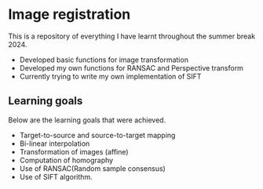 # Image registration

This is a repository of everything I have learnt throughout the summer break 2024.

- Developed basic functions for image transformation
- Developed my own functions for RANSAC and Perspective transform
- Currently trying to write my own implementation of SIFT

## Learning goals
Below are the learning goals that were achieved.

- Target-to-source and source-to-target mapping
- Bi-linear interpolation
- Transformation of images (affine)
- Computation of homography
- Use of RANSAC(Random sample consensus)
- Use of SIFT algorithm. 

